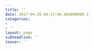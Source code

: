 ```yaml
---
title: ''
date: 2017-04-28 04:17:46.964000000 Z
categories:
- 
- ''
layout: page
subheadline: ''
teaser: ''
---
```


 [1]: #
 [2]: #
 [3]: #
 [4]: #
 [5]: #
 [6]: #
 [7]: #
 [8]: #
 [9]: #
 [10]: #